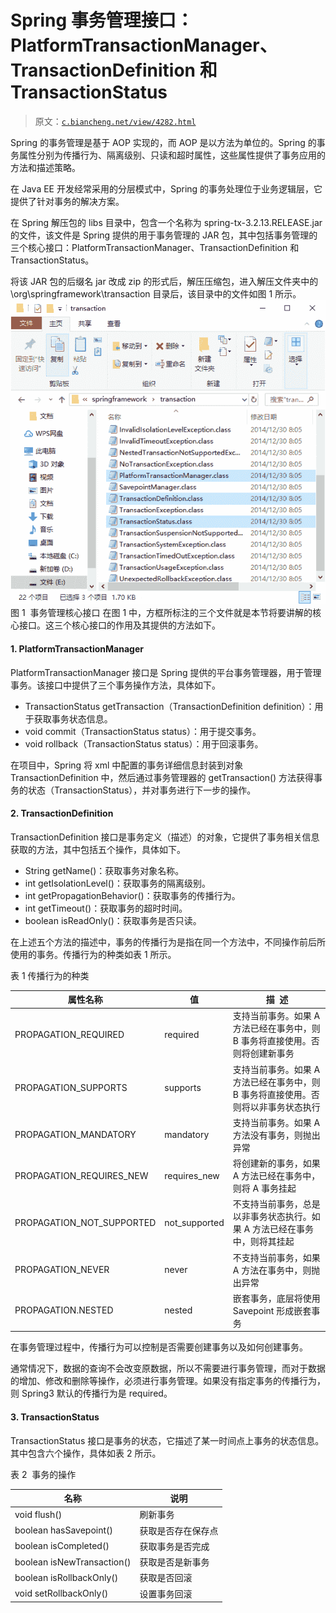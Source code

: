 # Spring 事务管理接口：PlatformTransactionManager、TransactionDefinition 和 TransactionStatus

> 原文：[`c.biancheng.net/view/4282.html`](http://c.biancheng.net/view/4282.html)

Spring 的事务管理是基于 AOP 实现的，而 AOP 是以方法为单位的。Spring 的事务属性分别为传播行为、隔离级别、只读和超时属性，这些属性提供了事务应用的方法和描述策略。

在 Java EE 开发经常采用的分层模式中，Spring 的事务处理位于业务逻辑层，它提供了针对事务的解决方案。

在 Spring 解压包的 libs 目录中，包含一个名称为 spring-tx-3.2.13.RELEASE.jar 的文件，该文件是 Spring 提供的用于事务管理的 JAR 包，其中包括事务管理的三个核心接口：PlatformTransactionManager、TransactionDefinition 和 TransactionStatus。

将该 JAR 包的后缀名 jar 改成 zip 的形式后，解压压缩包，进入解压文件夹中的 \org\springframework\transaction 目录后，该目录中的文件如图 1 所示。
![事务管理核心接口](img/65351525a3617d1f9a343c78eec1ef7c.png)
图 1  事务管理核心接口
在图 1 中，方框所标注的三个文件就是本节将要讲解的核心接口。这三个核心接口的作用及其提供的方法如下。

#### 1\. PlatformTransactionManager

PlatformTransactionManager 接口是 Spring 提供的平台事务管理器，用于管理事务。该接口中提供了三个事务操作方法，具体如下。

*   TransactionStatus getTransaction（TransactionDefinition definition）：用于获取事务状态信息。
*   void commit（TransactionStatus status）：用于提交事务。
*   void rollback（TransactionStatus status）：用于回滚事务。

在项目中，Spring 将 xml 中配置的事务详细信息封装到对象 TransactionDefinition 中，然后通过事务管理器的 getTransaction() 方法获得事务的状态（TransactionStatus），并对事务进行下一步的操作。

#### 2\. TransactionDefinition

TransactionDefinition 接口是事务定义（描述）的对象，它提供了事务相关信息获取的方法，其中包括五个操作，具体如下。

*   String getName()：获取事务对象名称。
*   int getIsolationLevel()：获取事务的隔离级别。
*   int getPropagationBehavior()：获取事务的传播行为。
*   int getTimeout()：获取事务的超时时间。
*   boolean isReadOnly()：获取事务是否只读。

在上述五个方法的描述中，事务的传播行为是指在同一个方法中，不同操作前后所使用的事务。传播行为的种类如表 1 所示。

表 1 传播行为的种类

| 属性名称 | 值 | 描  述 |
| --- | --- | --- |
| PROPAGATION_REQUIRED | required | 支持当前事务。如果 A 方法已经在事务中，则 B 事务将直接使用。否则将创建新事务 |
| PROPAGATION_SUPPORTS | supports | 支持当前事务。如果 A 方法已经在事务中，则 B 事务将直接使用。否则将以非事务状态执行 |
| PROPAGATION_MANDATORY | mandatory | 支持当前事务。如果 A 方法没有事务，则抛出异常 |
| PROPAGATION_REQUIRES_NEW | requires_new | 将创建新的事务，如果 A 方法已经在事务中，则将 A 事务挂起 |
| PROPAGATION_NOT_SUPPORTED | not_supported | 不支持当前事务，总是以非事务状态执行。如果 A 方法已经在事务中，则将其挂起 |
| PROPAGATION_NEVER | never | 不支持当前事务，如果 A 方法在事务中，则抛出异常 |
| PROPAGATION.NESTED | nested | 嵌套事务，底层将使用 Savepoint 形成嵌套事务 |

在事务管理过程中，传播行为可以控制是否需要创建事务以及如何创建事务。

通常情况下，数据的查询不会改变原数据，所以不需要进行事务管理，而对于数据的增加、修改和删除等操作，必须进行事务管理。如果没有指定事务的传播行为，则 Spring3 默认的传播行为是 required。

#### 3\. TransactionStatus

TransactionStatus 接口是事务的状态，它描述了某一时间点上事务的状态信息。其中包含六个操作，具体如表 2 所示。

表 2  事务的操作

| 名称 | 说明 |
| --- | --- |
| void flush() | 刷新事务 |
| boolean hasSavepoint() | 获取是否存在保存点 |
| boolean isCompleted() | 获取事务是否完成 |
| boolean isNewTransaction() | 获取是否是新事务 |
| boolean isRollbackOnly() | 获取是否回滚 |
| void setRollbackOnly() | 设置事务回滚 |